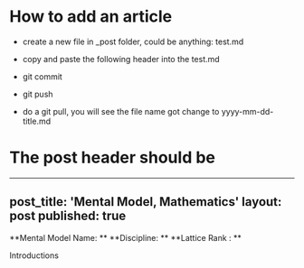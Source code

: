 
# How to add an article

* create a new file in _post folder, could be anything: test.md

* copy and paste the following header into the test.md

* git commit

* git push

* do a git pull, you will see the file name got change to yyyy-mm-dd-title.md

# The post header should be 

---
post_title: 'Mental Model, Mathematics'
layout: post
published: true
---

**Mental Model Name:  **
**Discipline:  ** 
**Lattice Rank : **

Introductions